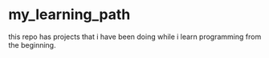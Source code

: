 # my_learning_path
this repo has projects that i have been doing while i learn programming from the beginning.

